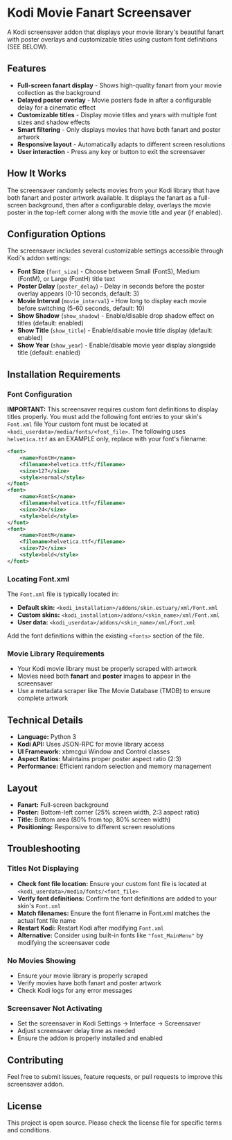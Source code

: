 # Kodi Movie Fanart Screensaver

A Kodi screensaver addon that displays your movie library's beautiful fanart with poster overlays and customizable titles using custom font definitions (SEE BELOW).

## Features

- **Full-screen fanart display** - Shows high-quality fanart from your movie collection as the background
- **Delayed poster overlay** - Movie posters fade in after a configurable delay for a cinematic effect
- **Customizable titles** - Display movie titles and years with multiple font sizes and shadow effects
- **Smart filtering** - Only displays movies that have both fanart and poster artwork
- **Responsive layout** - Automatically adapts to different screen resolutions
- **User interaction** - Press any key or button to exit the screensaver

## How It Works

The screensaver randomly selects movies from your Kodi library that have both fanart and poster artwork available. It displays the fanart as a full-screen background, then after a configurable delay, overlays the movie poster in the top-left corner along with the movie title and year (if enabled).

## Configuration Options

The screensaver includes several customizable settings accessible through Kodi's addon settings:

- **Font Size** (`font_size`) - Choose between Small (FontS), Medium (FontM), or Large (FontH) title text
- **Poster Delay** (`poster_delay`) - Delay in seconds before the poster overlay appears (0-10 seconds, default: 3)
- **Movie Interval** (`movie_interval`) - How long to display each movie before switching (5-60 seconds, default: 10)
- **Show Shadow** (`show_shadow`) - Enable/disable drop shadow effect on titles (default: enabled)
- **Show Title** (`show_title`) - Enable/disable movie title display (default: enabled)  
- **Show Year** (`show_year`) - Enable/disable movie year display alongside title (default: enabled)

## Installation Requirements

### Font Configuration

**IMPORTANT:** This screensaver requires custom font definitions to display titles properly. You must add the following font entries to your skin's `Font.xml` file
Your custom font must be located at `<kodi_userdata>/media/fonts/<font_file>`.  The following uses `helvetica.ttf` as an EXAMPLE only, replace with your font's filename:

```xml
<font>
    <name>FontH</name>
    <filename>helvetica.ttf</filename>
    <size>127</size>
    <style>normal</style>	
</font>			
<font>
    <name>FontS</name>
    <filename>helvetica.ttf</filename>
    <size>24</size>
    <style>bold</style>	
</font>		
<font>
    <name>FontM</name>
    <filename>helvetica.ttf</filename>
    <size>72</size>
    <style>bold</style>	
</font>
```

### Locating Font.xml

The `Font.xml` file is typically located in:
- **Default skin:** `<kodi_installation>/addons/skin.estuary/xml/Font.xml`
- **Custom skins:** `<kodi_installation>/addons/<skin_name>/xml/Font.xml`
- **User data:** `<kodi_userdata>/addons/<skin_name>/xml/Font.xml`

Add the font definitions within the existing `<fonts>` section of the file.

### Movie Library Requirements

- Your Kodi movie library must be properly scraped with artwork
- Movies need both **fanart** and **poster** images to appear in the screensaver
- Use a metadata scraper like The Movie Database (TMDB) to ensure complete artwork

## Technical Details

- **Language:** Python 3
- **Kodi API:** Uses JSON-RPC for movie library access
- **UI Framework:** xbmcgui Window and Control classes
- **Aspect Ratios:** Maintains proper poster aspect ratio (2:3)
- **Performance:** Efficient random selection and memory management

## Layout

- **Fanart:** Full-screen background
- **Poster:** Bottom-left corner (25% screen width, 2:3 aspect ratio)
- **Title:** Bottom area (80% from top, 80% screen width)
- **Positioning:** Responsive to different screen resolutions

## Troubleshooting

### Titles Not Displaying
- **Check font file location:** Ensure your custom font file is located at `<kodi_userdata>/media/fonts/<font_file>`
- **Verify font definitions:** Confirm the font definitions are added to your skin's `Font.xml`
- **Match filenames:** Ensure the font filename in Font.xml matches the actual font file name
- **Restart Kodi:** Restart Kodi after modifying `Font.xml` 
- **Alternative:** Consider using built-in fonts like `"font_MainMenu"` by modifying the screensaver code

### No Movies Showing
- Ensure your movie library is properly scraped
- Verify movies have both fanart and poster artwork
- Check Kodi logs for any error messages

### Screensaver Not Activating
- Set the screensaver in Kodi Settings → Interface → Screensaver
- Adjust screensaver delay time as needed
- Ensure the addon is properly installed and enabled

## Contributing

Feel free to submit issues, feature requests, or pull requests to improve this screensaver addon.

## License

This project is open source. Please check the license file for specific terms and conditions.
